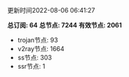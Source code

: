 更新时间2022-08-06 06:41:27

**总订阅: 64**
**总节点: 7244**
**有效节点: 2061**
- trojan节点: 93
- v2ray节点: 1664
- ss节点: 303
- ssr节点: 1

